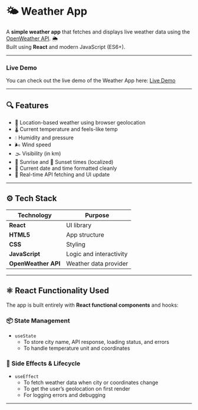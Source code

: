 # 🌤️ Weather App

A **simple weather app** that fetches and displays live weather data using the [OpenWeather API](https://openweathermap.org/). 🌦️  
Built using **React** and modern JavaScript (ES6+).

---

### Live Demo

You can check out the live demo of the Weather App here: [Live Demo](https://thanziapatelraheem.github.io/weather-forecast-app/)

---

## 🔍 Features

- 📍 Location-based weather using browser geolocation
- 🌡️ Current temperature and feels-like temp
- 💧 Humidity and pressure
- 🌬️ Wind speed
- 🌫️ Visibility (in km)
- 🌅 Sunrise and 🌇 Sunset times (localized)
- 📆 Current date and time formatted cleanly
- 🔄 Real-time API fetching and UI update

---

## ⚙️ Tech Stack

| Technology          | Purpose                 |
| ------------------- | ----------------------- |
| **React**           | UI library              |
| **HTML5**           | App structure           |
| **CSS**             | Styling                 |
| **JavaScript**      | Logic and interactivity |
| **OpenWeather API** | Weather data provider   |

---

## ⚛️ React Functionality Used

The app is built entirely with **React functional components** and hooks:

### 📦 State Management

- `useState`
  - To store city name, API response, loading status, and errors
  - To handle temperature unit and coordinates

### 📡 Side Effects & Lifecycle

- `useEffect`
  - To fetch weather data when city or coordinates change
  - To get the user’s geolocation on first render
  - For logging errors and debugging

---
